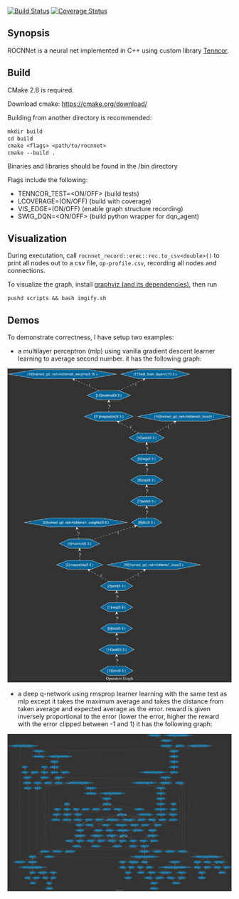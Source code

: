 [![Build Status](https://travis-ci.org/mingkaic/rocnnet.svg?branch=master)](https://travis-ci.org/mingkaic/rocnnet)
[![Coverage Status](https://coveralls.io/repos/github/mingkaic/rocnnet/badge.svg?branch=master)](https://coveralls.io/github/mingkaic/rocnnet?branch=master)

## Synopsis

ROCNNet is a neural net implemented in C++ using custom library [Tenncor](https://github.com/mingkaic/rocnnet/blob/master/tenncor/README.md).

## Build

CMake 2.8 is required.

Download cmake: https://cmake.org/download/

Building from another directory is recommended:

    mkdir build 
    cd build
    cmake <flags> <path/to/rocnnet>
    cmake --build .

Binaries and libraries should be found in the /bin directory

Flags include the following:

- TENNCOR_TEST=<ON/OFF> (build tests)
- LCOVERAGE=(ON/OFF) (build with coverage)
- VIS_EDGE=(ON/OFF) (enable graph structure recording)
- SWIG_DQN=<ON/OFF> (build python wrapper for dqn_agent)

## Visualization

During executation, call `rocnnet_record::erec::rec.to_csv<double>()` to print all nodes out to a csv file, `op-profile.csv`,
recording all nodes and connections.

To visualize the graph, install [graphviz (and its dependencies)](https://pygraphviz.github.io/documentation/pygraphviz-1.3rc1/install.html),
then run 

    pushd scripts && bash imgify.sh
    
## Demos

To demonstrate correctness, I have setup two examples:

- a multilayer perceptron (mlp) using vanilla gradient descent learner learning to average second number.
it has the following graph:

![alt tag](https://github.com/mingkaic/rocnnet/blob/master/imgs/gd_graph.png)

- a deep q-network using rmsprop learner learning with the same test as mlp except it takes the maximum average and takes the distance 
from taken average and expected average as the error. reward is given inversely proportional to the error (lower the error, 
higher the reward with the error clipped between -1 and 1)
it has the following graph:

![alt tag](https://github.com/mingkaic/rocnnet/blob/master/imgs/dqn_graph.png)
